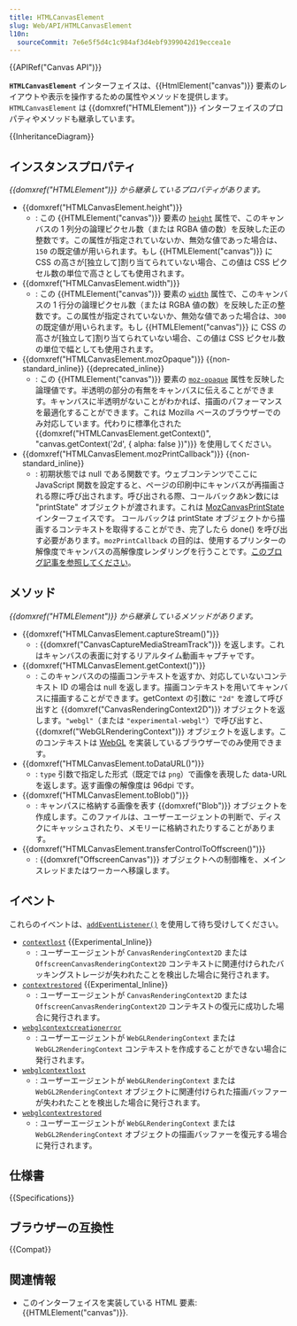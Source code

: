 ```yaml
---
title: HTMLCanvasElement
slug: Web/API/HTMLCanvasElement
l10n:
  sourceCommit: 7e6e5f5d4c1c984af3d4ebf9399042d19eccea1e
---
```


{{APIRef("Canvas API")}}

**`HTMLCanvasElement`** インターフェイスは、{{HtmlElement("canvas")}} 要素のレイアウトや表示を操作するための属性やメソッドを提供します。`HTMLCanvasElement` は {{domxref("HTMLElement")}} インターフェイスのプロパティやメソッドも継承しています。

{{InheritanceDiagram}}

## インスタンスプロパティ

_{{domxref("HTMLElement")}} から継承しているプロパティがあります。_

- {{domxref("HTMLCanvasElement.height")}}
  - : この {{HTMLElement("canvas")}} 要素の [`height`](/ja/docs/Web/HTML/Element/canvas#height) 属性で、このキャンバスの 1 列分の論理ピクセル数（または RGBA 値の数）を反映した正の整数です。この属性が指定されていないか、無効な値であった場合は、`150` の既定値が用いられます。もし {{HTMLElement("canvas")}} に CSS の高さが\[独立して]割り当てられていない場合、この値は CSS ピクセル数の単位で高さとしても使用されます。
- {{domxref("HTMLCanvasElement.width")}}
  - : この {{HTMLElement("canvas")}} 要素の [`width`](/ja/docs/Web/HTML/Element/canvas#width) 属性で、このキャンバスの 1 行分の論理ピクセル数（または RGBA 値の数）を反映した正の整数です。この属性が指定されていないか、無効な値であった場合は、`300` の既定値が用いられます。もし {{HTMLElement("canvas")}} に CSS の高さが\[独立して]割り当てられていない場合、この値は CSS ピクセル数の単位で幅としても使用されます。
- {{domxref("HTMLCanvasElement.mozOpaque")}} {{non-standard_inline}} {{deprecated_inline}}
  - : この {{HTMLElement("canvas")}} 要素の [`moz-opaque`](/ja/docs/Web/HTML/Element/canvas#moz-opaque) 属性を反映した論理値です。半透明の部分の有無をキャンバスに伝えることができます。キャンバスに半透明がないことがわかれば、描画のパフォーマンスを最適化することができます。これは Mozilla ベースのブラウザーでのみ対応しています。代わりに標準化された {{domxref("HTMLCanvasElement.getContext()", "canvas.getContext('2d', { alpha: false })")}} を使用してください。
- {{domxref("HTMLCanvasElement.mozPrintCallback")}} {{non-standard_inline}}
  - : 初期状態では null である関数です。ウェブコンテンツでここに JavaScript 関数を設定すると、ページの印刷中にキャンバスが再描画される際に呼び出されます。呼び出される際、コールバックあkン数には "printState" オブジェクトが渡されます。これは [MozCanvasPrintState](https://searchfox.org/mozilla-central/search?q=interface%20MozCanvasPrintState&path=HTMLCanvasElement.webidl) インターフェイスです。 コールバックは printState オブジェクトから描画するコンテキストを取得することができ、完了したら done() を呼び出す必要があります。`mozPrintCallback` の目的は、使用するプリンターの解像度でキャンバスの高解像度レンダリングを行うことです。[このブログ記事を参照してください](https://blog.mozilla.org/labs/2012/09/a-new-way-to-control-printing-output/)。

## メソッド

_{{domxref("HTMLElement")}} から継承しているメソッドがあります。_

- {{domxref("HTMLCanvasElement.captureStream()")}}
  - : {{domxref("CanvasCaptureMediaStreamTrack")}} を返します。これはキャンバスの表面に対するリアルタイム動画キャプチャです。
- {{domxref("HTMLCanvasElement.getContext()")}}
  - : このキャンバスのの描画コンテキストを返すか、対応していないコンテキスト ID の場合は null を返します。描画コンテキストを用いてキャンバスに描画することができます。getContext の引数に `"2d"` を渡して呼び出すと {{domxref("CanvasRenderingContext2D")}} オブジェクトを返します。`"webgl"`（または `"experimental-webgl"`）で呼び出すと、 {{domxref("WebGLRenderingContext")}} オブジェクトを返します。このコンテキストは [WebGL](/ja/docs/Web/API/WebGL_API) を実装しているブラウザーでのみ使用できます。
- {{domxref("HTMLCanvasElement.toDataURL()")}}
  - : `type` 引数で指定した形式（既定では `png`）で画像を表現した data-URL を返します。返す画像の解像度は 96dpi です。
- {{domxref("HTMLCanvasElement.toBlob()")}}
  - : キャンパスに格納する画像を表す {{domxref("Blob")}} オブジェクトを作成します。このファイルは、ユーザーエージェントの判断で、ディスクにキャッシュされたり、メモリーに格納されたりすることがあります。
- {{domxref("HTMLCanvasElement.transferControlToOffscreen()")}}
  - : {{domxref("OffscreenCanvas")}} オブジェクトへの制御権を、メインスレッドまたはワーカーへ移譲します。

## イベント

これらのイベントは、[`addEventListener()`](/ja/docs/Web/API/EventTarget/addEventListener) を使用して待ち受けしてください。

- [`contextlost`](/ja/docs/Web/API/HTMLCanvasElement/contextlost_event) {{Experimental_Inline}}
  - : ユーザーエージェントが `CanvasRenderingContext2D` または `OffscreenCanvasRenderingContext2D` コンテキストに関連付けられたバッキングストレージが失われたことを検出した場合に発行されます。
- [`contextrestored`](/ja/docs/Web/API/HTMLCanvasElement/contextrestored_event) {{Experimental_Inline}}
  - : ユーザーエージェントが `CanvasRenderingContext2D` または `OffscreenCanvasRenderingContext2D` コンテキストの復元に成功した場合に発行されます。
- [`webglcontextcreationerror`](/ja/docs/Web/API/HTMLCanvasElement/webglcontextcreationerror_event)
  - : ユーザーエージェントが `WebGLRenderingContext` または `WebGL2RenderingContext` コンテキストを作成することができない場合に発行されます。
- [`webglcontextlost`](/ja/docs/Web/API/HTMLCanvasElement/webglcontextlost_event)
  - : ユーザーエージェントが `WebGLRenderingContext` または `WebGL2RenderingContext` オブジェクトに関連付けられた描画バッファーが失われたことを検出した場合に発行されます。
- [`webglcontextrestored`](/ja/docs/Web/API/HTMLCanvasElement/webglcontextrestored_event)
  - : ユーザーエージェントが `WebGLRenderingContext` または `WebGL2RenderingContext` オブジェクトの描画バッファーを復元する場合に発行されます。

## 仕様書

{{Specifications}}

## ブラウザーの互換性

{{Compat}}

## 関連情報

- このインターフェイスを実装している HTML 要素: {{HTMLElement("canvas")}}.

